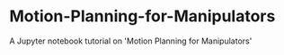 # Motion-Planning-for-Manipulators
A Jupyter notebook tutorial on 'Motion Planning for Manipulators'
